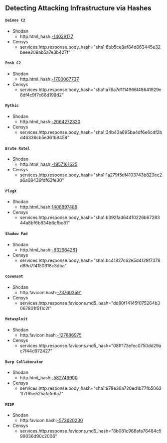 ## Detecting Attacking Infrastructure via Hashes

#### `Deimos C2`
- Shodan
  - http.html_hash:[-14029177](https://www.shodan.io/search?query=http.html_hash%3A-14029177)
- Censys
  - services.http.response.body_hash="sha1:6bb5ce8af84d863445e32beee209ab5a7e3b427f"

#### `Posh C2`
- Shodan
  - http.html_hash:[-1700067737](https://www.shodan.io/search?query=http.html_hash%3A-1700067737)
- Censys
  - services.http.response.body_hash="sha1:a76a7d1f14966f48641929e8df4c9f7c66d199d2"

#### `Mythic`
- Shodan
  - http.html_hash:[-2064272320](https://www.shodan.io/search?query=http.html_hash%3A-2064272320)
- Censys
  - services.http.response.body_hash="sha1:34b43a695ba4df6e6cdf2bd46336cb5e361b9458"

#### `Brute Ratel`
- Shodan
  - http.html_hash:[-1957161625](https://www.shodan.io/search?query=http.html_hash%3A-1957161625)
- Censys
  - services.http.response.body_hash="sha1:1a279f5df4103743b823ec2a6a08436fdf63fe30"

#### `PlugX`
- Shodan
  - http.html_hash:[1408897489](https://www.shodan.io/search?query=http.html_hash%3A1408897489)
- Censys
  - services.http.response.body_hash="sha1:b392fad64410226b6728344a8bf6b834b6cfbc81"

#### `Shadow Pad`
- Shodan
  - http.html_hash:[-632964281](https://www.shodan.io/search?query=http.html_hash%3A-632964281)
- Censys
  - services.http.response.body_hash="sha1:bc41827c62e5d4129f7378d89d7f4150318c3dba"

#### `Covenant`
- Shodan
  - http.favicon.hash:[-737603591](https://www.shodan.io/search?query=http.favicon.hash%3A-737603591)
- Censys
  - services.http.response.favicons.md5_hash="dd80f14145f075264b3067801f511c2f"

#### `Metasploit`
- Shodan
  - http.favicon.hash:[-127886975](https://www.shodan.io/search?query=http.favicon.hash%3A-127886975)
- Censys
  - services.http.response.favicons.md5_hash="08ff173efec0750dd29ac7f44d972427"

#### `Burp Collaborator`
- Shodan
  - http.html_hash:[-582749900](https://www.shodan.io/search?query=http.html_hash%3A-582749900)
- Censys
  - services.http.response.body_hash="sha1:978e36a720ed1b77fb50631f7f65e525afafe6a7"

#### `MISP`
- Shodan
  - http.favicon.hash:[-573620230](https://www.shodan.io/search?query=http.favicon.hash%3A-573620230)
- Censys
  - services.http.response.favicons.md5_hash="8b081c968afa76484c599036d90c2006"
